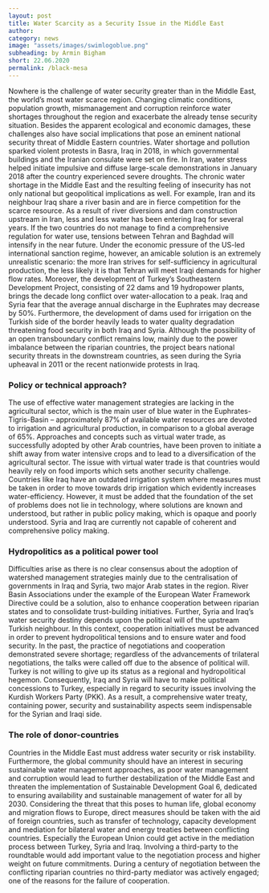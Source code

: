 ```yaml
---
layout: post
title: Water Scarcity as a Security Issue in the Middle East 
author: 
category: news
image: "assets/images/swimlogoblue.png"
subheading: by Armin Bigham 
short: 22.06.2020
permalink: /black-mesa
---
```



Nowhere is the challenge of water security greater than in the Middle East, the world’s most water scarce region. Changing climatic conditions, population growth, mismanagement and corruption reinforce water shortages throughout the region and exacerbate the already tense security situation. Besides the apparent ecological and economic damages, these challenges also have social implications that pose an eminent national security threat of Middle Eastern countries. Water shortage and pollution sparked violent protests in Basra, Iraq in 2018, in which governmental buildings and the Iranian consulate were set on fire. In Iran, water stress helped initiate impulsive and diffuse large-scale demonstrations in January 2018 after the country experienced severe droughts. The chronic water shortage in the Middle East and the resulting feeling of insecurity has not only national but geopolitical implications as well. For example, Iran and its neighbour Iraq share a river basin and are in fierce competition for the scarce resource. As a result of river diversions and dam construction upstream in Iran, less and less water has been entering Iraq for several years. If the two countries do not manage to find a comprehensive regulation for water use, tensions between Tehran and Baghdad will intensify in the near future. Under the economic pressure of the US-led international sanction regime, however, an amicable solution is an extremely unrealistic scenario: the more Iran strives for self-sufficiency in agricultural production, the less likely it is that Tehran will meet Iraqi demands for higher flow rates. Moreover, the development of Turkey’s Southeastern Development Project, consisting of 22 dams and 19 hydropower plants, brings the decade long conflict over water-allocation to a peak. Iraq and Syria fear that the average annual discharge in the Euphrates may decrease by 50%. Furthermore, the development of dams used for irrigation on the Turkish side of the border heavily leads to water quality degradation threatening food security in both Iraq and Syria. Although the possibility of an open transboundary conflict remains low, mainly due to the power imbalance between the riparian countries, the project bears national security threats in the downstream countries, as seen during the Syria upheaval in 2011 or the recent nationwide protests in Iraq.

### Policy or technical approach?

The use of effective water management strategies are lacking in the agricultural sector, which is the main user of blue water in the Euphrates-Tigris-Basin – approximately 87% of available water resources are devoted to irrigation and agricultural production, in comparison to a global average of 65%. Approaches and concepts such as virtual water trade, as successfully adopted by other Arab countries, have been proven to initiate a shift away from water intensive crops and to lead to a diversification of the agricultural sector. The issue with virtual water trade is that countries would heavily rely on food imports which sets another security challenge. Countries like Iraq have an outdated irrigation system where measures must be taken in order to move towards drip irrigation which evidently increases water-efficiency. However, it must be added that the foundation of the set of problems does not lie in technology, where solutions are known and understood, but rather in public policy making, which is opaque and poorly understood. Syria and Iraq are currently not capable of coherent and comprehensive policy making.


### Hydropolitics as a political power tool

Difficulties arise as there is no clear consensus about the adoption of watershed management strategies mainly due to the centralisation of governments in Iraq and Syria, two major Arab states in the region. River Basin Associations under the example of the European Water Framework Directive could be a solution, also to enhance cooperation between riparian states and to consolidate trust-building initiatives. Further, Syria and Iraq’s water security destiny depends upon the political will of the upstream Turkish neighbour. In this context, cooperation initiatives must be advanced in order to prevent hydropolitical tensions and to ensure water and food security. In the past, the practice of negotiations and cooperation demonstrated severe shortage; regardless of the advancements of trilateral negotiations, the talks were called off due to the absence of political will. Turkey is not willing to give up its status as a regional and hydropolitical hegemon. Consequently, Iraq and Syria will have to make political concessions to Turkey, especially in regard to security issues involving the Kurdish Workers Party (PKK). As a result, a comprehensive water treaty, containing power, security and sustainability aspects seem indispensable for the Syrian and Iraqi side. 

### The role of donor-countries

Countries in the Middle East must address water security or risk instability. Furthermore, the global community should have an interest in securing sustainable water management approaches, as poor water management and corruption would lead to further destabilization of the Middle East and threaten the implementation of Sustainable Development Goal 6, dedicated to ensuring availability and sustainable management of water for all by 2030. Considering the threat that this poses to human life, global economy and migration flows to Europe, direct measures should be taken with the aid of foreign countries, such as transfer of technology, capacity development and mediation for bilateral water and energy treaties between conflicting countries. Especially the European Union could get active in the mediation process between Turkey, Syria and Iraq. Involving a third-party to the roundtable would add important value to the negotiation process and higher weight on future commitments. During a century of negotiation between the conflicting riparian countries no third-party mediator was actively engaged; one of the reasons for the failure of cooperation.  

